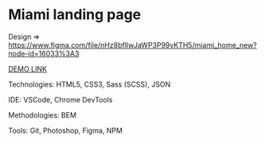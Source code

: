 # Miami landing page

Design => https://www.figma.com/file/nHz8bflIwJaWP3P99vKTH5/miami_home_new?node-id=16033%3A3

[DEMO LINK](https://roman-toritsyn.github.io/layout_miami/)

Technologies: HTML5, CSS3, Sass (SCSS), JSON

IDE: VSCode, Chrome DevTools

Methodologies: BEM

Tools: Git, Photoshop, Figma, NPM 
